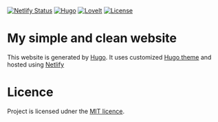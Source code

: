 [![Netlify Status](https://api.netlify.com/api/v1/badges/66d03d1f-31cb-4157-96ce-d2c9aa6da638/deploy-status)](https://app.netlify.com/sites/delicoti/deploys)
[![Hugo](https://img.shields.io/badge/Hugo-%5E0.62.0-ff4088?style=flat-square&logo=hugo)](https://gohugo.io/)
[![LoveIt](https://img.shields.io/badge/LoveIt-0.2.0-orange)](https://github.com/dillonzq/LoveIt/releases)
[![License](https://img.shields.io/badge/licence-CC0-green)](https://github.com/horia-delicoti/horiadelicoti.com/blob/master/LICENSE)

# My simple and clean website

This website is generated by [Hugo](https://github.com/gohugoio/hugo). It uses customized [Hugo theme](https://themes.gohugo.io/loveit/) and hosted using [Netlify](https://www.netlify.com/)


# Licence

Project is licensed udner the [MIT licence](https://github.com/horia-delicoti/horiadelicoti.com/blob/master/LICENSE.md).
